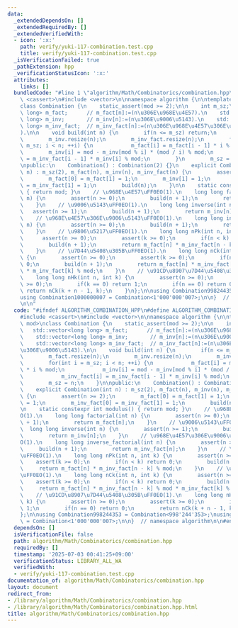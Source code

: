 ```yaml
---
data:
  _extendedDependsOn: []
  _extendedRequiredBy: []
  _extendedVerifiedWith:
  - icon: ':x:'
    path: verify/yuki-117-combination.test.cpp
    title: verify/yuki-117-combination.test.cpp
  _isVerificationFailed: true
  _pathExtension: hpp
  _verificationStatusIcon: ':x:'
  attributes:
    links: []
  bundledCode: "#line 1 \"algorithm/Math/Combinatorics/combination.hpp\"\n\n\n\n#include\
    \ <cassert>\n#include <vector>\n\nnamespace algorithm {\n\ntemplate <int mod>\n\
    class Combination {\n    static_assert(mod >= 2);\n\n    int m_sz;\n    std::vector<long\
    \ long> m_fact;      // m_fact[n]:=(n\u306E\u968E\u4E57).\n    std::vector<long\
    \ long> m_inv;       // m_inv[n]:=(n\u306E\u9006\u5143).\n    std::vector<long\
    \ long> m_inv_fact;  // m_inv_fact[n]:=(n\u306E\u968E\u4E57\u306E\u9006\u5143\
    ).\n\n    void build(int n) {\n        if(n <= m_sz) return;\n        m_fact.resize(n);\n\
    \        m_inv.resize(n);\n        m_inv_fact.resize(n);\n        for(int i =\
    \ m_sz; i < n; ++i) {\n            m_fact[i] = m_fact[i - 1] * i % mod;\n    \
    \        m_inv[i] = mod - m_inv[mod % i] * (mod / i) % mod;\n            m_inv_fact[i]\
    \ = m_inv_fact[i - 1] * m_inv[i] % mod;\n        }\n        m_sz = n;\n    }\n\
    \npublic:\n    Combination() : Combination(2) {}\n    explicit Combination(int\
    \ n) : m_sz(2), m_fact(n), m_inv(n), m_inv_fact(n) {\n        assert(n >= 2);\n\
    \        m_fact[0] = m_fact[1] = 1;\n        m_inv[1] = 1;\n        m_inv_fact[0]\
    \ = m_inv_fact[1] = 1;\n        build(n);\n    }\n\n    static constexpr int modulus()\
    \ { return mod; }\n    // \u968E\u4E57\uFF0EO(1).\n    long long factorial(int\
    \ n) {\n        assert(n >= 0);\n        build(n + 1);\n        return m_fact[n];\n\
    \    }\n    // \u9006\u5143\uFF0EO(1).\n    long long inverse(int n) {\n     \
    \   assert(n >= 1);\n        build(n + 1);\n        return m_inv[n];\n    }\n\
    \    // \u968E\u4E57\u306E\u9006\u5143\uFF0EO(1).\n    long long inverse_factorial(int\
    \ n) {\n        assert(n >= 0);\n        build(n + 1);\n        return m_inv_fact[n];\n\
    \    }\n    // \u9806\u5217\uFF0EO(1).\n    long long nPk(int n, int k) {\n  \
    \      assert(n >= 0);\n        assert(k >= 0);\n        if(n < k) return 0;\n\
    \        build(n + 1);\n        return m_fact[n] * m_inv_fact[n - k] % mod;\n\
    \    }\n    // \u7D44\u5408\u305B\uFF0EO(1).\n    long long nCk(int n, int k)\
    \ {\n        assert(n >= 0);\n        assert(k >= 0);\n        if(n < k) return\
    \ 0;\n        build(n + 1);\n        return m_fact[n] * m_inv_fact[n - k] % mod\
    \ * m_inv_fact[k] % mod;\n    }\n    // \u91CD\u8907\u7D44\u5408\u305B\uFF0EO(1).\n\
    \    long long nHk(int n, int k) {\n        assert(n >= 0);\n        assert(k\
    \ >= 0);\n        if(k == 0) return 1;\n        if(n == 0) return 0;\n       \
    \ return nCk(k + n - 1, k);\n    }\n};\n\nusing Combination998244353 = Combination<998'244'353>;\n\
    using Combination1000000007 = Combination<1'000'000'007>;\n\n}  // namespace algorithm\n\
    \n\n"
  code: "#ifndef ALGORITHM_COMBINATION_HPP\n#define ALGORITHM_COMBINATION_HPP 1\n\n\
    #include <cassert>\n#include <vector>\n\nnamespace algorithm {\n\ntemplate <int\
    \ mod>\nclass Combination {\n    static_assert(mod >= 2);\n\n    int m_sz;\n \
    \   std::vector<long long> m_fact;      // m_fact[n]:=(n\u306E\u968E\u4E57).\n\
    \    std::vector<long long> m_inv;       // m_inv[n]:=(n\u306E\u9006\u5143).\n\
    \    std::vector<long long> m_inv_fact;  // m_inv_fact[n]:=(n\u306E\u968E\u4E57\
    \u306E\u9006\u5143).\n\n    void build(int n) {\n        if(n <= m_sz) return;\n\
    \        m_fact.resize(n);\n        m_inv.resize(n);\n        m_inv_fact.resize(n);\n\
    \        for(int i = m_sz; i < n; ++i) {\n            m_fact[i] = m_fact[i - 1]\
    \ * i % mod;\n            m_inv[i] = mod - m_inv[mod % i] * (mod / i) % mod;\n\
    \            m_inv_fact[i] = m_inv_fact[i - 1] * m_inv[i] % mod;\n        }\n\
    \        m_sz = n;\n    }\n\npublic:\n    Combination() : Combination(2) {}\n\
    \    explicit Combination(int n) : m_sz(2), m_fact(n), m_inv(n), m_inv_fact(n)\
    \ {\n        assert(n >= 2);\n        m_fact[0] = m_fact[1] = 1;\n        m_inv[1]\
    \ = 1;\n        m_inv_fact[0] = m_inv_fact[1] = 1;\n        build(n);\n    }\n\
    \n    static constexpr int modulus() { return mod; }\n    // \u968E\u4E57\uFF0E\
    O(1).\n    long long factorial(int n) {\n        assert(n >= 0);\n        build(n\
    \ + 1);\n        return m_fact[n];\n    }\n    // \u9006\u5143\uFF0EO(1).\n  \
    \  long long inverse(int n) {\n        assert(n >= 1);\n        build(n + 1);\n\
    \        return m_inv[n];\n    }\n    // \u968E\u4E57\u306E\u9006\u5143\uFF0E\
    O(1).\n    long long inverse_factorial(int n) {\n        assert(n >= 0);\n   \
    \     build(n + 1);\n        return m_inv_fact[n];\n    }\n    // \u9806\u5217\
    \uFF0EO(1).\n    long long nPk(int n, int k) {\n        assert(n >= 0);\n    \
    \    assert(k >= 0);\n        if(n < k) return 0;\n        build(n + 1);\n   \
    \     return m_fact[n] * m_inv_fact[n - k] % mod;\n    }\n    // \u7D44\u5408\u305B\
    \uFF0EO(1).\n    long long nCk(int n, int k) {\n        assert(n >= 0);\n    \
    \    assert(k >= 0);\n        if(n < k) return 0;\n        build(n + 1);\n   \
    \     return m_fact[n] * m_inv_fact[n - k] % mod * m_inv_fact[k] % mod;\n    }\n\
    \    // \u91CD\u8907\u7D44\u5408\u305B\uFF0EO(1).\n    long long nHk(int n, int\
    \ k) {\n        assert(n >= 0);\n        assert(k >= 0);\n        if(k == 0) return\
    \ 1;\n        if(n == 0) return 0;\n        return nCk(k + n - 1, k);\n    }\n\
    };\n\nusing Combination998244353 = Combination<998'244'353>;\nusing Combination1000000007\
    \ = Combination<1'000'000'007>;\n\n}  // namespace algorithm\n\n#endif\n"
  dependsOn: []
  isVerificationFile: false
  path: algorithm/Math/Combinatorics/combination.hpp
  requiredBy: []
  timestamp: '2025-07-03 00:41:25+09:00'
  verificationStatus: LIBRARY_ALL_WA
  verifiedWith:
  - verify/yuki-117-combination.test.cpp
documentation_of: algorithm/Math/Combinatorics/combination.hpp
layout: document
redirect_from:
- /library/algorithm/Math/Combinatorics/combination.hpp
- /library/algorithm/Math/Combinatorics/combination.hpp.html
title: algorithm/Math/Combinatorics/combination.hpp
---
```

